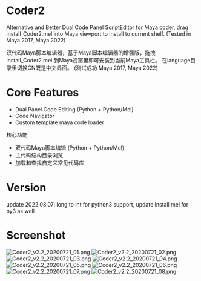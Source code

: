 # Coder2
Alternative and Better Dual Code Panel ScriptEditor for Maya coder, drag install_Coder2.mel into Maya viewport to install to current shelf.
(Tested in Maya 2017, Maya 2022)

双代码Maya脚本编辑器，基于Maya脚本编辑器的增强版，拖拽install_Coder2.mel 到Maya视窗里即可安装到当前Maya工具栏。
在language目录里切换CN既是中文界面。
(测试成功 Maya 2017, Maya 2022)

Core Features
===================
  * Dual Panel Code Editing (Python + Python/Mel)
  * Code Navigator
  * Custom template maya code loader
  
核心功能
  * 双代码Maya脚本编辑 (Python + Python/Mel)
  * 主代码结构目录浏览
  * 加载和查找自定义常见代码库

Version
===================
update 2022.08.07: long to int for python3 support, update install mel for py3 as well

Screenshot
===================

![Coder2_v2.2_20200721_01.png](notes/Coder2_v2.2_20200721_01.png?raw=true)
![Coder2_v2.2_20200721_02.png](notes/Coder2_v2.2_20200721_02.png?raw=true)
![Coder2_v2.2_20200721_03.png](notes/Coder2_v2.2_20200721_03.png?raw=true)
![Coder2_v2.2_20200721_04.png](notes/Coder2_v2.2_20200721_04.png?raw=true)
![Coder2_v2.2_20200721_05.png](notes/Coder2_v2.2_20200721_05.png?raw=true)
![Coder2_v2.2_20200721_06.png](notes/Coder2_v2.2_20200721_06.png?raw=true)
![Coder2_v2.2_20200721_07.png](notes/Coder2_v2.2_20200721_07.png?raw=true)
![Coder2_v2.2_20200721_08.png](notes/Coder2_v2.2_20200721_08.png?raw=true)
